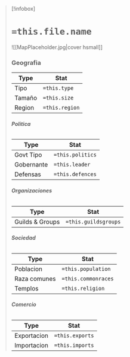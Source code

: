 > [!infobox]
> # **`=this.file.name`**
> ![[MapPlaceholder.jpg|cover hsmall]]
> ### **Geografia**
> Type | Stat
> --- | ---
> Tipo |`=this.type`
> Tamaño |`=this.size`
> Region |`=this.region`
> ###### **Politica**
> Type | Stat
> --- | ---
> Govt Tipo |`=this.politics`
> Gobernante |`=this.leader`
> Defensas |`=this.defences`
> ###### **Organizaciones**
> Type | Stat
> --- | ---
> Guilds & Groups |`=this.guildsgroups`
> ###### **Sociedad**
> Type | Stat
> --- | ---
> Poblacion |`=this.population`
> Raza comunes |`=this.commonraces`
> Templos |`=this.religion`
> ###### **Comercio**
> Type | Stat
> --- | ---
> Exportacion |`=this.exports`
> Importacion |`=this.imports`